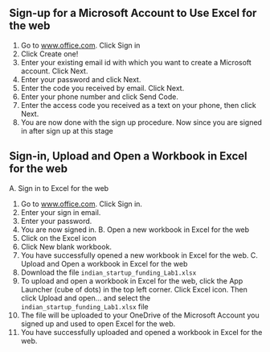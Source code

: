 ## Sign-up for a Microsoft Account to Use Excel for the web
1. Go to www.office.com. Click Sign in
2. Click Create one!
3. Enter your existing email id with which you want to create a Microsoft account. Click Next.
4. Enter your password and click Next.
5. Enter the code you received by email. Click Next.
6. Enter your phone number and click Send Code.
7. Enter the access code you received as a text on your phone, then click Next.
8. You are now done with the sign up procedure. Now since you are signed in after sign up at this stage

## Sign-in, Upload and Open a Workbook in Excel for the web
A. Sign in to Excel for the web
  1. Go to www.office.com. Click Sign in.
  2. Enter your sign in email.
  3. Enter your password.
  4. You are now signed in.
B. Open a new workbook in Excel for the web
  1. Click on the Excel icon
  2. Click New blank workbook.
  3. You have successfully opened a new workbook in Excel for the web.
C. Upload and Open a workbook in Excel for the web
  1. Download the file `indian_startup_funding_Lab1.xlsx`
  2. To upload and open a workbook in Excel for the web, click the App Launcher (cube of dots) in the top left corner. Click Excel icon. Then click Upload and open... and select the `indian_startup_funding_Lab1.xlsx` file
  3. The file will be uploaded to your OneDrive of the Microsoft Account you signed up and used to open Excel for the web.
  4. You have successfully uploaded and opened a workbook in Excel for the web.
